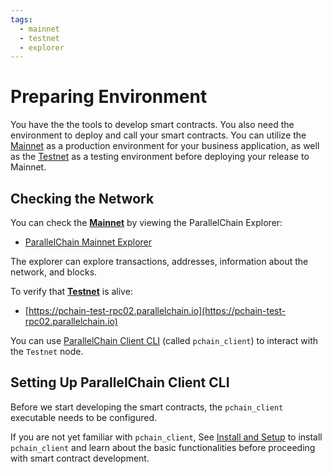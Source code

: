 ```yaml
---
tags:
  - mainnet
  - testnet
  - explorer
---
```


# Preparing Environment

You have the the tools to develop smart contracts. You also need the environment to deploy and call your smart contracts. You can utilize the [Mainnet](../../fundamentals/networks.md#parallelchain-mainnet) as a production environment for your business application, as well as the [Testnet](..//../fundamentals/networks.md#parallelchain-testnet) as a testing environment before deploying your release to Mainnet.

## Checking the Network

You can check the [**Mainnet**](../../fundamentals/networks.md#parallelchain-mainnet) by viewing the ParallelChain Explorer:

* [ParallelChain Mainnet Explorer](https://explorer.parallelchain.io/explorer) 

The explorer can explore transactions, addresses, information about the network, and blocks.

To verify that [**Testnet**](../../fundamentals/networks.md#parallelchain-testnet) is alive:

* [https://pchain-test-rpc02.parallelchain.io](https://pchain-test-rpc02.parallelchain.io)

You can use [ParallelChain Client CLI](../../for_users/pchain_client_cli/getting_started.md) (called `pchain_client`) to interact with the `Testnet` node.

## Setting Up ParallelChain Client CLI

Before we start developing the smart contracts, the `pchain_client` executable needs to be configured.

If you are not yet familiar with `pchain_client`, See [Install and Setup](../../for_users/pchain_client_cli/getting_started.md) to install `pchain_client` and learn about the basic functionalities before proceeding with smart contract development.
